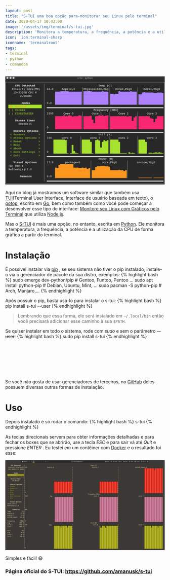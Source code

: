 ```yaml
---
layout: post
title: "S-TUI uma boa opção para-monitorar seu Linux pelo terminal"
date: 2020-04-17 10:43:00
image: '/assets/img/terminal/s-tui.jpg'
description: 'Monitora a temperatura, a frequência, a potência e a utilização da CPU de forma gráfica a partir do terminal.'
icon: 'ion:terminal-sharp'
iconname: 'terminalroot'
tags:
- terminal
- python
- comandos
---
```


![S-TUI uma boa opção para-monitorar seu Linux pelo terminal](/assets/img/terminal/s-tui.jpg)

Aqui no blog já mostramos um software similar que também usa [TUI](https://en.m.wikipedia.org/wiki/Text-based_user_interface)(Terminal User Interface,  Interface de usuário baseada em texto), o [gotop](https://terminalroot.com.br/2019/07/instale-o-gotop-um-monitor-grafico-do-sistema-via-terminal.html), escrito em [Go](https://golang.org/), bem como também como você pode começar a desenvolver esse tipo de interface: [Monitore seu Linux com Gráficos pelo Terminal](https://youtu.be/-6O7_UQ765g) que utiliza [Node.js](https://terminalroot.com.br/2019/11/como-instalar-nodejs-no-linux-e-primeiros-passos.html).

Mas o [S-TUI](https://github.com/amanusk/s-tui) é mais uma opção, no entanto, escrita em [Python](https://terminalroot.com.br/2019/12/as-30-melhores-bibliotecas-e-pacotes-python-para-iniciantes.html). Ele monitora a temperatura, a frequência, a potência e a utilização da CPU de forma gráfica a partir do terminal.

# Instalação
É possível instalar via [pip](https://pypi.org/project/pip/) , se seu sistema não tiver o pip instalado, instale-o via o gerenciador de pacote da sua distro, exemplos:
{% highlight bash %}
sudo emerge dev-python/pip # Gentoo, Funtoo, Pentoo ...
sudo apt install python-pip # Debian, Ubuntu, Mint, ...
sudo pacman -S python-pip # Arch, Manjaro,...
{% endhighlight %}

Após possuir o pip, basta usá-lo para instalar o s-tui:
{% highlight bash %}
pip install s-tui --user
{% endhighlight %}
> Lembrando que essa forma, ele será instalado em `~/.local/bin` então você precisará adicionar esse caminho à sua `$PATH`.

Se quiser instalar em todo o sistema, rode com *sudo* e sem o parâmetro ~~--user~~:
{% highlight bash %}
sudo pip install s-tui
{% endhighlight %}

<!-- LISTA MIN -->
<script async src="//pagead2.googlesyndication.com/pagead/js/adsbygoogle.js"></script>
<ins class="adsbygoogle"
style="display:inline-block;width:730px;height:95px"
data-ad-client="ca-pub-2838251107855362"
data-ad-slot="5351066970"></ins>
<script>
(adsbygoogle = window.adsbygoogle || []).push({});
</script>

Se você não gosta de usar gerenciadores de terceiros, no [GitHub](https://github.com/amanusk/s-tui) deles possuem diversas outras formas de instalação.

# Uso
Depois instalado é só rodar o comando:
{% highlight bash %}
s-tui
{% endhighlight %}

As teclas direcionais servem para obter informações detalhadas e para fechar os boxes que se abrirão, use a tecla *ESC* e para sair vá até *Quit* e pressione *ENTER* . Eu testei em um contêiner com [Docker](https://terminalroot.com.br/2019/08/tutorial-definitivo-de-docker-para-iniciantes-ubuntu.html) e o resultado foi esse:

![S-TUI rodando em Docker](/assets/img/terminal/s-tui-docker.png)

Simples e fácil! 😃

### Página oficial do S-TUI: <https://github.com/amanusk/s-tui>
